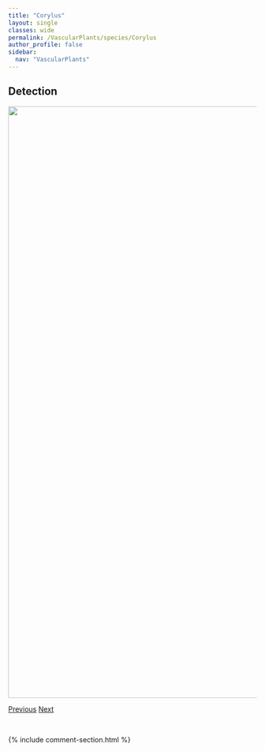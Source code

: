 ```yaml
---
title: "Corylus"
layout: single
classes: wide
permalink: /VascularPlants/species/Corylus
author_profile: false
sidebar:
  nav: "VascularPlants"
---
```


<h2>Detection</h2>

<a href="https://drive.google.com/uc?export=view&id=1aHEyzuXFXxc4DJ3A7l8eIPPxc-hoY6Mn">
<img src="https://drive.google.com/uc?export=view&id=1aHEyzuXFXxc4DJ3A7l8eIPPxc-hoY6Mn" height = "1200" width = "800">
</a>


<a href="/DevelopmentWebsite/VascularPlants/species/CorydalisAurea" class="pagination--pager" title="Corydalis aurea">Previous</a> <a href="/DevelopmentWebsite/VascularPlants/species/CorylusCornuta" class="pagination--pager" title="Corylus cornuta">Next</a>

<p>&nbsp;</p>

{% include comment-section.html %}
